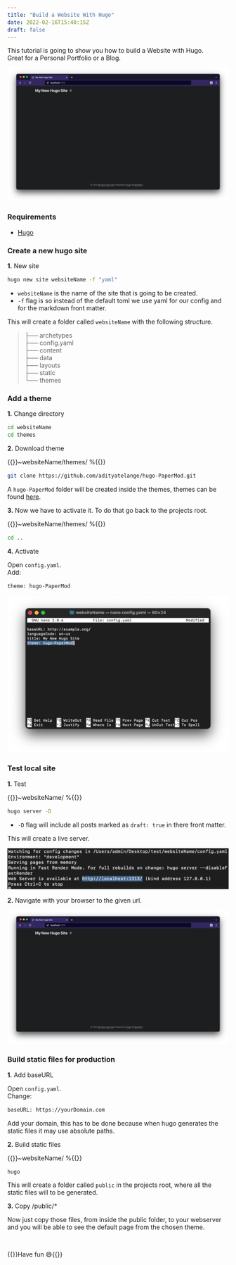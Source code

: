 ```yaml
---
title: "Build a Website With Hugo"
date: 2022-02-16T15:40:15Z
draft: false
---
```


This tutorial is going to show you how to build a Website with Hugo.  
Great for a Personal Portfolio or a Blog.

![Hugo website final result](/images/build-a-website-with-hugo-final-result.png#center)

### Requirements

* <a href="https://gohugo.io/getting-started/installing/" target="_blank">Hugo</a>

### Create a new hugo site

**1.** New site

```bash
hugo new site websiteName -f "yaml"
```
* ``websiteName`` is the name of the site that is going to be created.
* ``-f`` flag is so instead of the default toml we use yaml for our config and for the markdown front matter.

This will create a folder called ``websiteName`` with the following structure.

> ├── archetypes  
> ├── config.yaml  
> ├── content  
> ├── data  
> ├── layouts  
> ├── static  
> └── themes

### Add a theme

**1.** Change directory

```bash
cd websiteName
cd themes
```

**2.** Download theme

{{<pwd>}}~websiteName/themes/ %{{</pwd>}}

```bash
git clone https://github.com/adityatelange/hugo-PaperMod.git
```

A ``hugo-PaperMod`` folder will be created inside the themes, themes can be found <a href="https://themes.gohugo.io/" rel="noreferrer" target="_blank">here</a>.

**3.** Now we have to activate it. To do that go back to the projects root.

{{<pwd>}}~websiteName/themes/ %{{</pwd>}}

```bash
cd ..
```

**4.** Activate

Open ``config.yaml``.  
Add:

```bash
theme: hugo-PaperMod
```

![Hugo add theme](/images/build-a-website-with-hugo-add-theme.png#center)

### Test local site

**1.** Test

{{<pwd>}}~websiteName/ %{{</pwd>}}

```bash
hugo server -D
```

* ``-D`` flag will include all posts marked as ``draft: true`` in there front matter.

This will create a live server.

![Hugo test site](/images/build-a-website-with-hugo-test-site.png#center)

**2.** Navigate with your browser to the given url.

![Hugo website final result](/images/build-a-website-with-hugo-final-result.png#center)

### Build static files for production

**1.** Add baseURL

Open ``config.yaml``.  
Change:

```bash
baseURL: https://yourDomain.com
```

Add your domain, this has to be done because when hugo generates the static files it may use absolute paths.

**2.** Build static files

{{<pwd>}}~websiteName/ %{{</pwd>}}

```bash
hugo
```

This will create a folder called ``public`` in the projects root, where all the static files will to be generated. 

**3.** Copy /public/*

Now just copy those files, from inside the public folder, to your webserver and you will be able to see the default page from the chosen theme.  

<br>

{{<endMessage>}}Have fun 😄{{</endMessage>}}